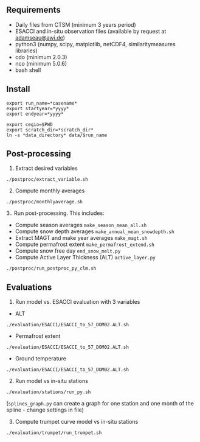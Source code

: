 ## Requirements
- Daily files from CTSM (minimum 3 years period)
- ESACCI and in-situ observation files (available by request at adamseau@awi.de)
- python3 (numpy, scipy, matplotlib, netCDF4, similaritymeasures libraries)
- cdo (minimum 2.0.3)
- nco (minimum 5.0.6)
- bash shell

## Install

```
export run_name=*casename*
export startyear=*yyyy*
export endyear=*yyyy*

export cegio=$PWD
export scratch_dir=*scratch_dir*
ln -s *data_directory* data/$run_name
```
## Post-processing

1. Extract desired variables
```
./postproc/extract_variable.sh
```

2. Compute monthly averages
```
./postproc/monthlyaverage.sh
```

3.. Run post-processing. This includes:
- Compute season averages `make_season_mean_all.sh`
- Compute snow depth averages `make_annual_mean_snowdepth.sh`
- Extract MAGT and make year averages `make_magt.sh`
- Compute permafrost extent `make_permafrost_extend.sh`
- Compute snow free day `end_snow_melt.py`
- Compute Active Layer Thickness (ALT) `active_layer.py`
```
./postproc/run_postproc_py_clm.sh
```
## Evaluations

1. Run model vs. ESACCI evaluation with 3 variables
- ALT
```
./evaluation/ESACCI/ESACCI_to_57_DOM02.ALT.sh
```
- Permafrost extent
```
./evaluation/ESACCI/ESACCI_to_57_DOM02.ALT.sh
```
- Ground temperature
```
./evaluation/ESACCI/ESACCI_to_57_DOM02.ALT.sh
```

2. Run model vs in-situ stations
```
./evaluation/stations/run_py.sh
```
(`splines_graph.py` can create a graph for one station and one month of the spline - change settings in file)

3. Compute trumpet curve model vs in-situ stations
```
./evaluation/trumpet/run_trumpet.sh
```
